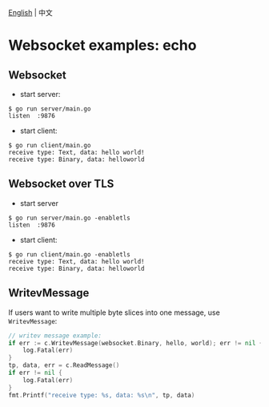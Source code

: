[English](README.md) | 中文

# Websocket examples: echo

## Websocket

* start server:

```shell
$ go run server/main.go 
listen  :9876
```

* start client:

```shell
$ go run client/main.go
receive type: Text, data: hello world!
receive type: Binary, data: helloworld
```

## Websocket over TLS

* start server

```shell
$ go run server/main.go -enabletls
listen  :9876
```

* start client:

```shell
$ go run client/main.go -enabletls
receive type: Text, data: hello world!
receive type: Binary, data: helloworld
```

## WritevMessage

If users want to write multiple byte slices into one message, use `WritevMessage`:

```go
// writev message example:
if err := c.WritevMessage(websocket.Binary, hello, world); err != nil {
    log.Fatal(err)
}
tp, data, err = c.ReadMessage()
if err != nil {
    log.Fatal(err)
}
fmt.Printf("receive type: %s, data: %s\n", tp, data)
```
